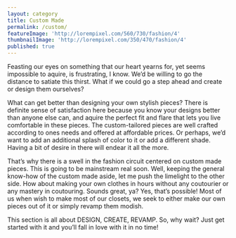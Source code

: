 ```yaml
---
layout: category
title: Custom Made
permalink: /custom/
featureImage: 'http://lorempixel.com/560/730/fashion/4'
thumbnailImage: 'http://lorempixel.com/350/470/fashion/4'
published: true
---
```


Feasting our eyes on something that our heart yearns for, yet seems impossible to aquire, is frustrating, I know. We’d be willing to go the distance to satiate this thirst. What if we could go a step ahead and create or design them ourselves?

What can get better than designing your own stylish pieces? There is definite sense of satisfaction here because you know your designs better than anyone else can, and aquire the perfect fit and flare that lets you live comfortable in these pieces. The custom-tailored pieces are well crafted according to ones needs and offered at affordable prices.
Or perhaps, we’d want to add an additional splash of color to it or add a different shade. Having a bit of desire in there will endear it all the more.

That’s why there is a swell in the fashion circuit centered on custom made pieces. This is going to be mainstream real soon.
Well, keeping the general know-how of the custom made aside, let me push the limelight to the other side. How about making your own clothes in hours without any coutourier or any mastery in coutouring. Sounds great, ya? Yes, that’s possible! Most of us when wish to make most of our closets, we seek to either make our own pieces out of it or simply revamp them modish.

This section is all about DESIGN, CREATE, REVAMP.
So, why wait? Just get started with it and you’ll fall in love with it in no time!
